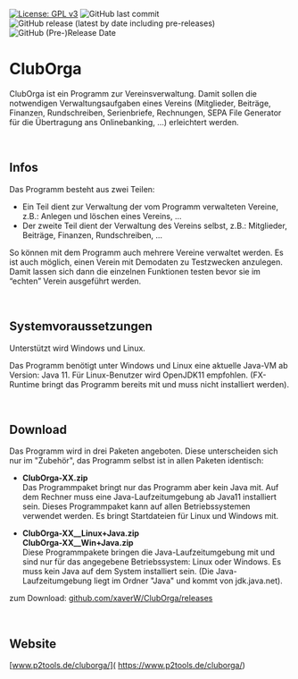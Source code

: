 
[![License: GPL v3](https://img.shields.io/badge/License-GPLv3-blue.svg)](https://www.gnu.org/licenses/gpl-3.0)
![GitHub last commit](https://img.shields.io/github/last-commit/xaverW/ClubOrga)
![GitHub release (latest by date including pre-releases)](https://img.shields.io/github/v/release/xaverW/ClubOrga?include_prereleases)
![GitHub (Pre-)Release Date](https://img.shields.io/github/release-date-pre/xaverW/ClubOrga)

# ClubOrga

ClubOrga ist ein Programm zur Vereinsverwaltung. Damit sollen die notwendigen Verwaltungsaufgaben eines Vereins (Mitglieder, Beiträge, Finanzen, Rundschreiben, Serienbriefe, Rechnungen, SEPA File Generator für die Übertragung ans Onlinebanking, …) erleichtert werden. 

<br />

## Infos

Das Programm besteht aus zwei Teilen:

- Ein Teil dient zur Verwaltung der vom Programm verwalteten Vereine, z.B.: Anlegen und löschen eines Vereins, ...
- Der zweite Teil dient der Verwaltung des Vereins selbst, z.B.: Mitglieder, Beiträge, Finanzen, Rundschreiben, ...

So können mit dem Programm auch mehrere Vereine verwaltet werden.
Es ist auch möglich, einen Verein mit Demodaten zu Testzwecken anzulegen. Damit lassen sich dann die einzelnen Funktionen testen bevor sie im “echten” Verein ausgeführt werden.

<br />

## Systemvoraussetzungen

Unterstützt wird Windows und Linux. 

Das Programm benötigt unter Windows und Linux eine aktuelle Java-VM ab Version: Java 11.
Für Linux-Benutzer wird OpenJDK11 empfohlen. (FX-Runtime bringt das Programm bereits mit und muss nicht installiert werden).

<br />

## Download

Das Programm wird in drei Paketen angeboten. Diese unterscheiden sich nur im "Zubehör", das Programm selbst ist in allen Paketen identisch:

- **ClubOrga-XX.zip**  
Das Programmpaket bringt nur das Programm aber kein Java mit. Auf dem Rechner muss eine Java-Laufzeitumgebung ab Java11 installiert sein. Dieses Programmpaket kann auf allen Betriebssystemen verwendet werden. Es bringt Startdateien für Linux und Windows mit.

- **ClubOrga-XX__Linux+Java.zip**  
**ClubOrga-XX__Win+Java.zip**  
Diese Programmpakete bringen die Java-Laufzeitumgebung mit und sind nur für das angegebene Betriebssystem: Linux oder Windows. Es muss kein Java auf dem System installiert sein. (Die Java-Laufzeitumgebung liegt im Ordner "Java" und kommt von jdk.java.net).

zum Download: [github.com/xaverW/ClubOrga/releases](https://github.com/xaverW/cluborga/releases)

<br />

## Website

[www.p2tools.de/cluborga/]( https://www.p2tools.de/cluborga/)

